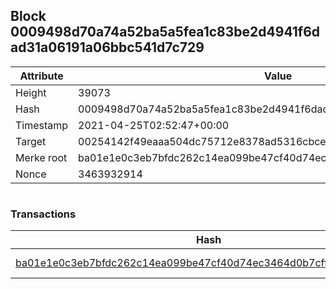 ## Block 0009498d70a74a52ba5a5fea1c83be2d4941f6dad31a06191a06bbc541d7c729

Attribute | Value
--- | ---
Height | 39073
Hash | 0009498d70a74a52ba5a5fea1c83be2d4941f6dad31a06191a06bbc541d7c729
Timestamp | 2021-04-25T02:52:47+00:00
Target | 00254142f49eaaa504dc75712e8378ad5316cbcead634704b3734b6271167cc4
Merke root | ba01e1e0c3eb7bfdc262c14ea099be47cf40d74ec3464d0b7cff28ccc598c39e
Nonce | 3463932914

```

```

### Transactions

Hash | Amount
--- | ---
[ba01e1e0c3eb7bfdc262c14ea099be47cf40d74ec3464d0b7cff28ccc598c39e](ba01e1e0c3eb7bfdc262c14ea099be47cf40d74ec3464d0b7cff28ccc598c39e.md) | 10.00000000 SKEPTI 
